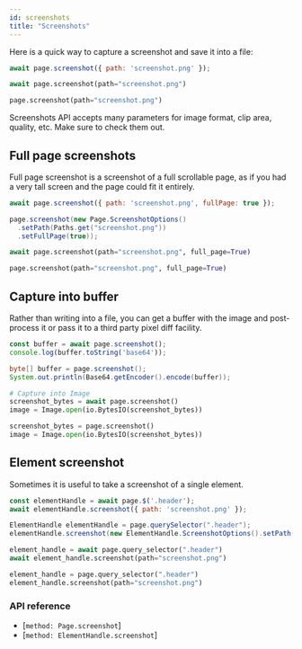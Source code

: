 ```yaml
---
id: screenshots
title: "Screenshots"
---
```


Here is a quick way to capture a screenshot and save it into a file:

```js
await page.screenshot({ path: 'screenshot.png' });
```

```python async
await page.screenshot(path="screenshot.png")
```

```python sync
page.screenshot(path="screenshot.png")
```

Screenshots API accepts many parameters for image format, clip area, quality, etc. Make sure to check them out.

<!-- TOC -->

## Full page screenshots

Full page screenshot is a screenshot of a full scrollable page, as if you had a very
tall screen and the page could fit it entirely.

```js
await page.screenshot({ path: 'screenshot.png', fullPage: true });
```

```java
page.screenshot(new Page.ScreenshotOptions()
  .setPath(Paths.get("screenshot.png"))
  .setFullPage(true));
```

```python async
await page.screenshot(path="screenshot.png", full_page=True)
```

```python sync
page.screenshot(path="screenshot.png", full_page=True)
```

## Capture into buffer

Rather than writing into a file, you can get a buffer with the image and post-process it or pass it to a third party pixel diff facility.

```js
const buffer = await page.screenshot();
console.log(buffer.toString('base64'));
```

```java
byte[] buffer = page.screenshot();
System.out.println(Base64.getEncoder().encode(buffer));
```

```python async
# Capture into Image
screenshot_bytes = await page.screenshot()
image = Image.open(io.BytesIO(screenshot_bytes))
```

```python sync
screenshot_bytes = page.screenshot()
image = Image.open(io.BytesIO(screenshot_bytes))
```

## Element screenshot

Sometimes it is useful to take a screenshot of a single element.

```js
const elementHandle = await page.$('.header');
await elementHandle.screenshot({ path: 'screenshot.png' });
```

```java
ElementHandle elementHandle = page.querySelector(".header");
elementHandle.screenshot(new ElementHandle.ScreenshotOptions().setPath(Paths.get("screenshot.png")));
```

```python async
element_handle = await page.query_selector(".header")
await element_handle.screenshot(path="screenshot.png")
```

```python sync
element_handle = page.query_selector(".header")
element_handle.screenshot(path="screenshot.png")
```

### API reference
- [`method: Page.screenshot`]
- [`method: ElementHandle.screenshot`]
